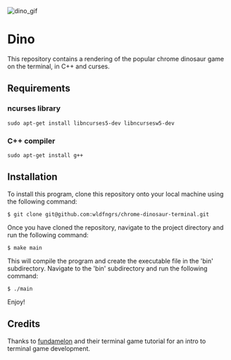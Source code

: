 ![dino_gif](https://github.com/wldfngrs/chrome-dinosaur-terminal/blob/main/assets/dino.gif)
# Dino
This repository contains a rendering of the popular chrome dinosaur game on the terminal, in C++ and curses.

## Requirements

### ncurses library

`sudo apt-get install libncurses5-dev libncursesw5-dev`

### C++ compiler

`sudo apt-get install g++`

## Installation

To install this program, clone this repository onto your local machine using the following command:

`$ git clone git@github.com:wldfngrs/chrome-dinosaur-terminal.git`

Once you have cloned the repository, navigate to the project directory and run the following command:

`$ make main`

This will compile the program and create the executable file in the 'bin' subdirectory. Navigate to the 'bin' subdirectory and run the following command:

`$ ./main`

Enjoy!

## Credits

Thanks to [fundamelon](https://github.com/fundamelon/terminal-game-tutorial) and their terminal game tutorial for an intro to terminal game development.
